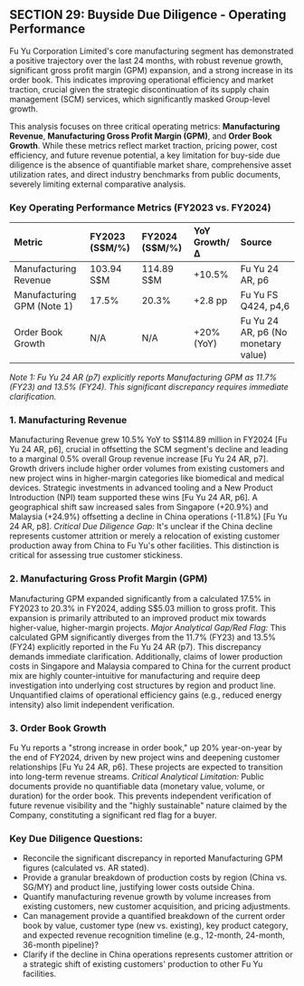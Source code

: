 ## SECTION 29: Buyside Due Diligence - Operating Performance

Fu Yu Corporation Limited's core manufacturing segment has demonstrated a positive trajectory over the last 24 months, with robust revenue growth, significant gross profit margin (GPM) expansion, and a strong increase in its order book. This indicates improving operational efficiency and market traction, crucial given the strategic discontinuation of its supply chain management (SCM) services, which significantly masked Group-level growth.

This analysis focuses on three critical operating metrics: **Manufacturing Revenue**, **Manufacturing Gross Profit Margin (GPM)**, and **Order Book Growth**. While these metrics reflect market traction, pricing power, cost efficiency, and future revenue potential, a key limitation for buy-side due diligence is the absence of quantifiable market share, comprehensive asset utilization rates, and direct industry benchmarks from public documents, severely limiting external comparative analysis.

### Key Operating Performance Metrics (FY2023 vs. FY2024)

| Metric                     | FY2023 (S$M/%) | FY2024 (S$M/%) | YoY Growth/Δ | Source                                 |
| :------------------------- | :------------- | :------------- | :----------- | :------------------------------------- |
| Manufacturing Revenue      | 103.94 S$M     | 114.89 S$M     | +10.5%       | Fu Yu 24 AR, p6                        |
| Manufacturing GPM (Note 1) | 17.5%          | 20.3%          | +2.8 pp      | Fu Yu FS Q424, p4,6                    |
| Order Book Growth          | N/A            | N/A            | +20% (YoY)   | Fu Yu 24 AR, p6 (No monetary value)    |

*Note 1: Fu Yu 24 AR (p7) explicitly reports Manufacturing GPM as 11.7% (FY23) and 13.5% (FY24). This significant discrepancy requires immediate clarification.*

### 1. Manufacturing Revenue

Manufacturing Revenue grew 10.5% YoY to S$114.89 million in FY2024 [Fu Yu 24 AR, p6], crucial in offsetting the SCM segment's decline and leading to a marginal 0.5% overall Group revenue increase [Fu Yu 24 AR, p7]. Growth drivers include higher order volumes from existing customers and new project wins in higher-margin categories like biomedical and medical devices. Strategic investments in advanced tooling and a New Product Introduction (NPI) team supported these wins [Fu Yu 24 AR, p6]. A geographical shift saw increased sales from Singapore (+20.9%) and Malaysia (+24.9%) offsetting a decline in China operations (-11.8%) [Fu Yu 24 AR, p8]. *Critical Due Diligence Gap:* It's unclear if the China decline represents customer attrition or merely a relocation of existing customer production away from China to Fu Yu's other facilities. This distinction is critical for assessing true customer stickiness.

### 2. Manufacturing Gross Profit Margin (GPM)

Manufacturing GPM expanded significantly from a calculated 17.5% in FY2023 to 20.3% in FY2024, adding S$5.03 million to gross profit. This expansion is primarily attributed to an improved product mix towards higher-value, higher-margin projects. *Major Analytical Gap/Red Flag:* This calculated GPM significantly diverges from the 11.7% (FY23) and 13.5% (FY24) explicitly reported in the Fu Yu 24 AR (p7). This discrepancy demands immediate clarification. Additionally, claims of lower production costs in Singapore and Malaysia compared to China for the current product mix are highly counter-intuitive for manufacturing and require deep investigation into underlying cost structures by region and product line. Unquantified claims of operational efficiency gains (e.g., reduced energy intensity) also limit independent verification.

### 3. Order Book Growth

Fu Yu reports a "strong increase in order book," up 20% year-on-year by the end of FY2024, driven by new project wins and deepening customer relationships [Fu Yu 24 AR, p6]. These projects are expected to transition into long-term revenue streams. *Critical Analytical Limitation:* Public documents provide no quantifiable data (monetary value, volume, or duration) for the order book. This prevents independent verification of future revenue visibility and the "highly sustainable" nature claimed by the Company, constituting a significant red flag for a buyer.

### Key Due Diligence Questions:

*   Reconcile the significant discrepancy in reported Manufacturing GPM figures (calculated vs. AR stated).
*   Provide a granular breakdown of production costs by region (China vs. SG/MY) and product line, justifying lower costs outside China.
*   Quantify manufacturing revenue growth by volume increases from existing customers, new customer acquisition, and pricing adjustments.
*   Can management provide a quantified breakdown of the current order book by value, customer type (new vs. existing), key product category, and expected revenue recognition timeline (e.g., 12-month, 24-month, 36-month pipeline)?
*   Clarify if the decline in China operations represents customer attrition or a strategic shift of existing customers' production to other Fu Yu facilities.